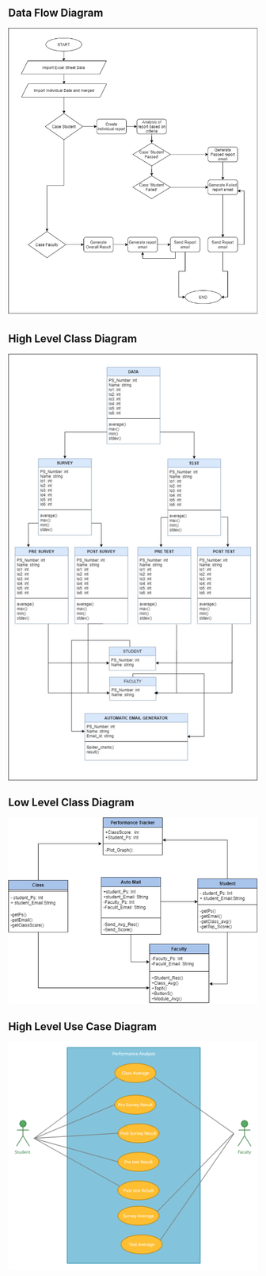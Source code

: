 
<h2> Data Flow Diagram </h2>

![](https://github.com/99003713/AppliedSDLC_C3/blob/main/2_Design/HighlevelFlowChart.png)

<h2> High Level Class Diagram </h2>

![](https://github.com/99003713/AppliedSDLC_C3/blob/main/2_Design/High_Level/high%20level%20structural.png)

<h2> Low Level Class Diagram </h2>

![](https://github.com/99003713/AppliedSDLC_C3/blob/main/2_Design/Low_Level/Low_Level_Class.png)


<h2> High Level Use Case Diagram </h2>

![](https://github.com/99003713/AppliedSDLC_C3/blob/main/2_Design/High_Level/Use_Case_High_level.png)
